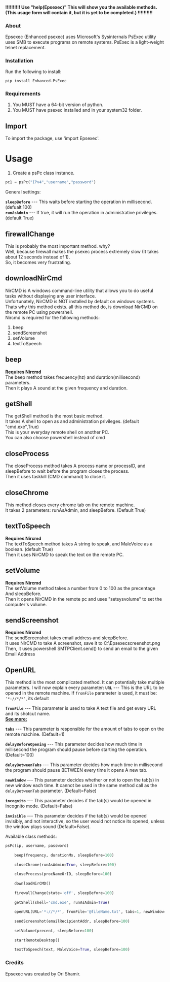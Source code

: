 #### !!!!!!!!!! Use "help(Epsexec)" This will show you the available methods. (This usage form will contain it, but it is yet to be completed.) !!!!!!!!!!

### About
Epsexec (Enhanced psexec) uses Microsoft's Sysinternals PsExec utility uses SMB to execute programs on remote systems.
PsExec is a light-weight telnet replacement.    

### Installation
Run the following to install:   
```
pip install Enhanced-PsExec      
```

### Requirements
1) You MUST have a 64-bit version of python.   
2) You MUST have psexec installed and in your system32 folder.   

## Import
To import the package, use 'import Epsexec'.   

# Usage
1) Create a psPc class instance.   
```python
pc1 = psPc("IPv4","username","password")   
```
General settings:   

**`sleepBefore`** --- This waits before starting the operation in millisecond.         (defualt 100)   
**`runAsAdmin`**  --- If true, it will run the operation in administrative privileges. (default True)   

## firewallChange
This is probably the most important method. why?   
Well, because firewall makes the psexec process extremely slow (It takes about 12 seconds instead of 1).   
So, it becomes very frustrating.   

## downloadNirCmd
NirCMD is A windows command-line utility that allows you to do useful tasks without displaying any user interface.   
Unfortunately, NirCMD is NOT installed by default on windows systems.   
Thats why this method exists. all this method do, is download NirCMD on the remote PC using powershell.   
Nircmd is required for the following methods:   
1. beep   
2. sendScreenshot   
3. setVolume   
4. textToSpeech   

## beep
**Requires Nircmd**   
The beep method takes frequency(hz) and duration(millisecond) parameters.   
Then it plays A sound at the given frequency and duration.   

## getShell
The getShell method is the most basic method.   
It takes A shell to open as and administration privileges. (default "cmd.exe",True)   
This is your everyday remote shell on another PC.   
You can also choose powershell instead of cmd   


## closeProcess
The closeProcess method takes A process name or processID, and sleepBefore to wait before the program closes the process.   
Then it uses taskkill (CMD command) to close it.   


## closeChrome
This method closes every chrome tab on the remote machine.   
It takes 2 parameters: runAsAdmin, and sleepBefore. (Default True)    


## textToSpeech
**Requires Nircmd**   
The textToSpeech method takes A string to speak, and MaleVoice as a boolean. (default True)   
Then it uses NirCMD to speak the text on the remote PC.   

## setVolume
**Requires Nircmd**   
The setVolume method takes a number from 0 to 100 as the precentage And sleepBefore.   
Then it opens NirCMD in the remote pc and uses "setsysvolume" to set the computer's volume.

## sendScreenshot
**Requires Nircmd**   
The sendScreenshot takes email address and sleepBefore.    
It uses NirCMD to take A screenshot, save it to C:\Epsexecscreenshot.png   
Then, it uses powershell SMTPClient.send() to send an email to the given Email Address   

## OpenURL 
This method is the most complicated method.
It can potentially take multiple parameters.
I will now explain every parameter:
**`URL`** --- This is the URL to be opened in the remote machine. If `fromFile` parameter is used, it must be: `'*://*/*'`, its default   

**`fromFile`** --- This parameter is used to take A text file and get every URL and its shotcut name.   
**[See more:](https://github.com/orishamir/Epsexec/blob/master/fromFile.md)**

**`tabs`** --- This parameter is responsible for the amount of tabs to open on the remote machine. (Default=1)   

**`delayBeforeOpening`** --- This parameter decides how much time in millisecond the program should pause before starting the operation. (Default=100)   

**`delayBetweenTabs`** --- This parameter decides how much time in millisecond the program should pause BETWEEN every time it opens A new tab.

**`newWindow`** --- This parameter decides whether or not to open the tab(s) in new window each time. It cannot be used in the same method call as the `delayBetweenTab` parameter. (Default=False)    

**`incognito`** --- This parameter decides if the tab(s) would be opened in Incognito mode. (Default=False)   

**`invisible`** --- This parameter decides if the tab(s) would be opened invisibly, and not interactive, so the user would not notice its opened, unless the window plays sound (Default=False).    


Available class methods:   
```python
psPc(ip, username, password)   
     
	beep(frequency, durationMs, sleepBefore=100)   
     
	closeChrome(runAsAdmin=True, sleepBefore=100)   
     
	closeProcess(procNameOrID, sleepBefore=100)   
     
	downloadNirCMD()   
     
	firewallChange(state='off', sleepBefore=100)   
     
	getShell(shell='cmd.exe', runAsAdmin=True)   
     
	openURL(URL='*://*/*', fromFile='@fileName.txt', tabs=1, newWindow=False, delayBeforeOpening=100, delayBetweenTabs=100, incognito=False, invisible=False)   
     
	sendScreenshot(emailRecipientAddr, sleepBefore=100)   
     
	setVolume(precent, sleepBefore=100)   
     
	startRemoteDesktop()   
      
	textToSpeech(text, MaleVoice=True, sleepBefore=100)   

```

### Credits
Epsexec was created by Ori Shamir.   
